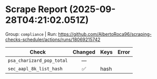 # Scrape Report (2025-09-28T04:21:02.051Z)

Group: `compliance`  |  Run: https://github.com/AlbertoRoca96/scraping-checks-scheduler/actions/runs/18069215742

| Check | Changed | Keys | Error |
|---|:---:|:--|:--|
| `psa_charizard_pop_total` | — |  |  |
| `sec_aapl_8k_list_hash` | ✅ | hash |  |
